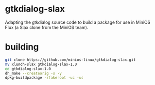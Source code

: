 # gtkdialog-slax
Adapting the gtkdialog source code to build a package for use in MiniOS Flux (a Slax clone from the MiniOS team).

# building
```sh
git clone https://github.com/minios-linux/gtkdialog-slax.git
mv xlunch-slax gtkdialog-slax-1.0
cd gtkdialog-slax-1.0
dh_make --createorig -s -y
dpkg-buildpackage -rfakeroot -uc -us
```

